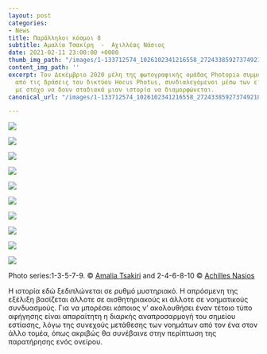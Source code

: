 ```yaml
---
layout: post
categories:
- News
title: Παράλληλοι κόσμοι 8
subtitle: Αμαλία Τσακίρη  -  Αχιλλέας Νάσιος
date: 2021-02-11 23:00:00 +0000
thumb_img_path: "/images/1-133712574_1026102341216558_2724338592737492183_n.jpg"
content_img_path: ''
excerpt: Τον Δεκέμβριο 2020 μέλη της φωτογραφικής ομάδας Photopia συμμετείχαν σε μια
  από τις δράσεις του δικτύου Hocus Photus, συνδιαλεγόμενοι μέσω των εικόνων τους
  με στόχο να δουν σταδιακά μιαν ιστορία να διαμορφώνεται.
canonical_url: "/images/1-133712574_1026102341216558_2724338592737492183_n.jpg"

---
```

![](/images/1-133712574_1026102341216558_2724338592737492183_n.jpg)

![](/images/02-af489996-e78f-44f1-8ef7-b3b9828da1fa.jpg)

![](/images/03-134063734_870136907093406_6139573854360839020_n.jpg)

![](/images/04-45613790_10217239954733290_2543329459159695360_o.jpg)

![](/images/05-134764624_425753211897187_5317422627992094617_n.jpg)

![](/images/06_mg_3034.jpeg)

![](/images/07-134062885_572869640335950_7816836686477718616_n.jpg)

![](/images/08_mg_5597.jpg)

![](/images/09-134493489_1093273777775192_6473630389713926910_n.jpg)

![](/images/10-117.jpg)

Photo series:1-3-5-7-9. © <a href="https://www.facebook.com/profile.php?id=100008524653334" target="blank">Amalia Tsakiri</a> and  2-4-6-8-10 © <a href="https://anikon.org/" target="blank">Achilles Nasios</a>

Η ιστορία εδώ ξεδιπλώνεται σε ρυθμό μυστηριακό. Η απρόσμενη της εξέλιξη βασίζεται άλλοτε σε αισθητηριακούς κι άλλοτε σε νοηματικούς συνδυασμούς. Για να μπορέσει κάποιος ν’ ακολουθήσει έναν τέτοιο τύπο αφήγησης είναι απαραίτητη η διαρκής αναπροσαρμογή του σημείου εστίασης, λόγω της συνεχούς μετάθεσης των νοημάτων από τον ένα στον άλλο τομέα, όπως ακριβώς θα συνέβαινε στην περίπτωση της παρατήρησης ενός ονείρου.